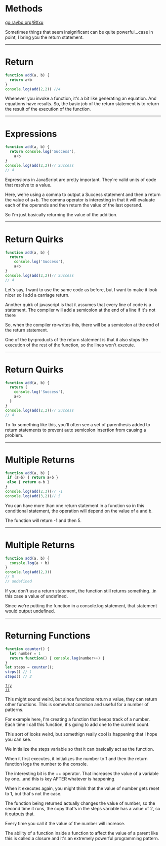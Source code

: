 
<!-- .slide: data-state="layout-title" class="bg-dark"-->

# Methods

<div class="slide-link"><a href="https://go.raybo.org/9Xxu"><i class="fab fa-slideshare"></i> go.raybo.org/9Xxu</a></div>

> >

Sometimes things that seem insignificant can be quite powerful...case in point, I bring you the return statement.

---
# Return

```js [3]
function add(a, b) {
  return a+b
}
console.log(add(2,2)) //4
```

> >


Whenever you invoke a function, it's a bit like generating an equation. And equations have results. So, the basic job of the return statement is to return the result of the execution of the function.

---
# Expressions

```js [2,3|5]
function add(a, b) {
  return console.log('Success'),
    a+b
}
console.log(add(2,2))// Success
// 4
```

> >


Expressions in JavaScript are pretty important. They're valid units of code that resolve to a value. 

Here, we're using a comma to output a Success statement and then a return the value of a+b. The comma operator is interesting in that it will evaluate each of the operands and then return the value of the last operand.

So I'm just basically returning the value of the addition.

---
# Return Quirks

```js [3-4]
function add(a, b) {
  return
    console.log('Success'),
    a+b
}
console.log(add(2,2))// Success
// 4
```

> >

Let's say, I want to use the same code as before, but I want to make it look nicer so I add a carriage return.

Another quirk of javascript is that it assumes that every line of code is a statement. The compiler will add a semicolon at the end of a line if it's not there

So, when the compiler re-writes this, there will be a semicolon at the end of the return statement.

One of the by-products of the return statement is that it also stops the execution of the rest of the function, so the lines won't execute.

---
# Return Quirks

```js [3-6]
function add(a, b) {
  return (
    console.log('Success'),
    a+b
  )
}
console.log(add(2,2))// Success
// 4
```

> >

To fix something like this, you'll often see a set of parenthesis added to return statements to prevent auto semicolon insertion from causing a problem.

---
# Multiple Returns
```js [3-6]
function add(a, b) {
 if (a>b) { return a+b }
 else { return a-b }
}
console.log(add(2,3))// -1
console.log(add(3,2))// 5
```

> >

You can have more than one return statement in a function so in this conditional statement, the operation will depend on the value of a and b.

The function will return -1 and then 5.

---
# Multiple Returns
```js [1,4]
function add(a, b) {
  console.log(a + b)
}
console.log(add(2,3))
// 5
// undefined
```

> >

If you don't use a return statement, the function still returns something...in this case a value of undefined.

Since we're putting the function in a console.log statement, that statement would output undefined.


---
# Returning Functions
```js [1,4]
function counter() {
  let number = 1
  return function() { console.log(number++) }
}
let steps = counter();
steps() // 1
steps() // 2
```

<a href="https://github.dev/LinkedInLearning/javascript-functions-2502735/tree/01_07b" target="_blank"><code class="code-royal">Try it</code></a>

> >

This might sound weird, but since functions return a value, they can return other functions. This is somewhat common and useful for a number of patterns.

For example here, I'm creating a function that keeps track of a number. Each time I call this function, it's going to add one to the current count.

This sort of looks weird, but somethign really cool is happening that I hope you can see.

We initialize the steps variable so that it can basically act as the function.

When it first executes, it initializes the number to 1 and then the return function logs the number to the console.

The interesting bit is the ++ operator. That increases the value of a variable by one...and this is key AFTER whatever is happening.

When it executes again, you might think that the value of number gets reset to 1, but that's not the case.

The function being returned actually changes the value of number, so the second time it runs, the copy that's in the steps variable has a value of 2, so it outputs that.

Every time you call it the value of the number will increase.

The ability of a function inside a function to affect the value of a parent like this is called a closure and it's an extremely powerful programming pattern.